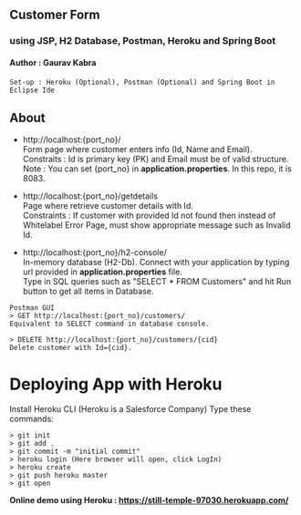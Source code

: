 ## Customer Form 
### using JSP, H2 Database, Postman, Heroku and Spring Boot

#### Author : Gaurav Kabra

```
Set-up : Heroku (Optional), Postman (Optional) and Spring Boot in Eclipse Ide
```

## About

* http://localhost:{port_no}/ <br>
Form page where customer enters info (Id, Name and Email).<br>
Constraits : Id is primary key (PK) and Email must be of valid structure.<br>
Note : You can set {port_no} in <b>application.properties</b>. In this repo, it is 8083.

* http://localhost:{port_no}/getdetails <br>
Page where retrieve customer details with Id.<br>
Constraints : If customer with provided Id not found then instead of Whitelabel Error Page, must show appropriate message such as Invalid Id.

* http://localhost:{port_no}/h2-console/ <br>
In-memory database (H2-Db). Connect with your application by typing url provided in <b>application.properties</b> file.<br>
Type in SQL queries such as "SELECT * FROM Customers" and hit Run button to get all items in Database.

```
Postman GUI
> GET http://localhost:{port_no}/customers/
Equivalent to SELECT command in database console.

> DELETE http://localhost:{port_no}/customers/{cid}
Delete customer with Id={cid}.
```
# Deploying App with Heroku
Install Heroku CLI (Heroku is a Salesforce Company)
Type these commands:
```
> git init
> git add .
> git commit -m "initial commit"
> heroku login (Here browser will open, click LogIn)
> heroku create
> git push heroku master
> git open
```

<strong> Online demo using Heroku : https://still-temple-97030.herokuapp.com/ </strong>


